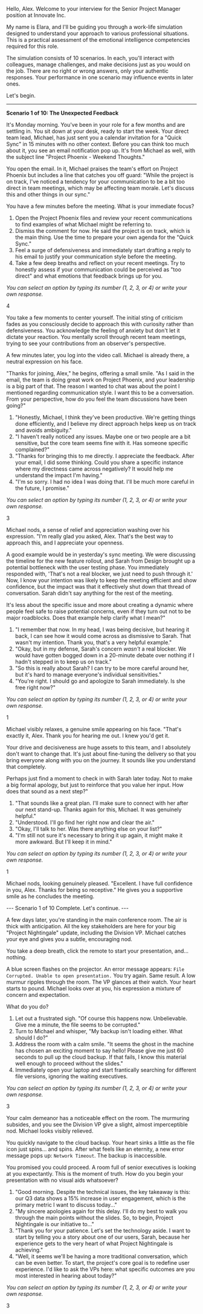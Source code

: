  

Hello, Alex. Welcome to your interview for the Senior Project Manager position at Innovate Inc.

My name is Elara, and I'll be guiding you through a work-life simulation designed to understand your approach to various professional situations. This is a practical assessment of the emotional intelligence competencies required for this role.

The simulation consists of 10 scenarios. In each, you'll interact with colleagues, manage challenges, and make decisions just as you would on the job. There are no right or wrong answers, only your authentic responses. Your performance in one scenario may influence events in later ones.

Let's begin.

***

**Scenario 1 of 10: The Unexpected Feedback**

It's Monday morning. You've been in your role for a few months and are settling in. You sit down at your desk, ready to start the week. Your direct team lead, Michael, has just sent you a calendar invitation for a "Quick Sync" in 15 minutes with no other context. Before you can think too much about it, you see an email notification pop up. It's from Michael as well, with the subject line "Project Phoenix - Weekend Thoughts."

You open the email. In it, Michael praises the team's effort on Project Phoenix but includes a line that catches you off guard: "While the project is on track, I've noticed a tendency for your communication to be a bit too direct in team meetings, which may be affecting team morale. Let's discuss this and other things in our sync."

You have a few minutes before the meeting. What is your immediate focus?

1.  Open the Project Phoenix files and review your recent communications to find examples of what Michael might be referring to.
2.  Dismiss the comment for now. He said the project is on track, which is the main thing. Use the time to prepare your own agenda for the "Quick Sync."
3.  Feel a surge of defensiveness and immediately start drafting a reply to his email to justify your communication style before the meeting.
4.  Take a few deep breaths and reflect on your recent meetings. Try to honestly assess if your communication could be perceived as "too direct" and what emotions that feedback brings up for you.

*You can select an option by typing its number (1, 2, 3, or 4) or write your own response.*
 

4
 

You take a few moments to center yourself. The initial sting of criticism fades as you consciously decide to approach this with curiosity rather than defensiveness. You acknowledge the feeling of anxiety but don't let it dictate your reaction. You mentally scroll through recent team meetings, trying to see your contributions from an observer's perspective.

A few minutes later, you log into the video call. Michael is already there, a neutral expression on his face.

"Thanks for joining, Alex," he begins, offering a small smile. "As I said in the email, the team is doing great work on Project Phoenix, and your leadership is a big part of that. The reason I wanted to chat was about the point I mentioned regarding communication style. I want this to be a conversation. From your perspective, how do you feel the team discussions have been going?"

1.  "Honestly, Michael, I think they've been productive. We're getting things done efficiently, and I believe my direct approach helps keep us on track and avoids ambiguity."
2.  "I haven't really noticed any issues. Maybe one or two people are a bit sensitive, but the core team seems fine with it. Has someone specific complained?"
3.  "Thanks for bringing this to me directly. I appreciate the feedback. After your email, I did some thinking. Could you share a specific instance where my directness came across negatively? It would help me understand the impact I'm having."
4.  "I'm so sorry. I had no idea I was doing that. I'll be much more careful in the future, I promise."

*You can select an option by typing its number (1, 2, 3, or 4) or write your own response.*
 

3
 

Michael nods, a sense of relief and appreciation washing over his expression. "I'm really glad you asked, Alex. That's the best way to approach this, and I appreciate your openness.

A good example would be in yesterday's sync meeting. We were discussing the timeline for the new feature rollout, and Sarah from Design brought up a potential bottleneck with the user testing phase. You immediately responded with, 'That's not a real blocker, we just need to push through it.' Now, I know your intention was likely to keep the meeting efficient and show confidence, but the impact was that it effectively shut down that thread of conversation. Sarah didn't say anything for the rest of the meeting.

It's less about the specific issue and more about creating a dynamic where people feel safe to raise potential concerns, even if they turn out not to be major roadblocks. Does that example help clarify what I mean?"

1.  "I remember that now. In my head, I was being decisive, but hearing it back, I can see how it would come across as dismissive to Sarah. That wasn't my intention. Thank you, that's a very helpful example."
2.  "Okay, but in my defense, Sarah's concern *wasn't* a real blocker. We would have gotten bogged down in a 20-minute debate over nothing if I hadn't stepped in to keep us on track."
3.  "So this is really about Sarah? I can try to be more careful around her, but it's hard to manage everyone's individual sensitivities."
4.  "You're right. I should go and apologize to Sarah immediately. Is she free right now?"

*You can select an option by typing its number (1, 2, 3, or 4) or write your own response.*
 

1
 

Michael visibly relaxes, a genuine smile appearing on his face. "That's exactly it, Alex. Thank you for hearing me out. I knew you'd get it.

Your drive and decisiveness are huge assets to this team, and I absolutely don't want to change that. It's just about fine-tuning the delivery so that you bring everyone along with you on the journey. It sounds like you understand that completely.

Perhaps just find a moment to check in with Sarah later today. Not to make a big formal apology, but just to reinforce that you value her input. How does that sound as a next step?"

1.  "That sounds like a great plan. I'll make sure to connect with her after our next stand-up. Thanks again for this, Michael. It was genuinely helpful."
2.  "Understood. I'll go find her right now and clear the air."
3.  "Okay, I'll talk to her. Was there anything else on your list?"
4.  "I'm still not sure it's necessary to bring it up again, it might make it more awkward. But I'll keep it in mind."

*You can select an option by typing its number (1, 2, 3, or 4) or write your own response.*
 

1
 

Michael nods, looking genuinely pleased. "Excellent. I have full confidence in you, Alex. Thanks for being so receptive." He gives you a supportive smile as he concludes the meeting.

--- Scenario 1 of 10 Complete. Let's continue. ---

A few days later, you're standing in the main conference room. The air is thick with anticipation. All the key stakeholders are here for your big "Project Nightingale" update, including the Division VP. Michael catches your eye and gives you a subtle, encouraging nod.

You take a deep breath, click the remote to start your presentation, and... nothing.

A blue screen flashes on the projector. An error message appears: `File Corrupted. Unable to open presentation.` You try again. Same result. A low murmur ripples through the room. The VP glances at their watch. Your heart starts to pound. Michael looks over at you, his expression a mixture of concern and expectation.

What do you do?

1.  Let out a frustrated sigh. "Of course this happens now. Unbelievable. Give me a minute, the file seems to be corrupted."
2.  Turn to Michael and whisper, "My backup isn't loading either. What should I do?"
3.  Address the room with a calm smile. "It seems the ghost in the machine has chosen an exciting moment to say hello! Please give me just 60 seconds to pull up the cloud backup. If that fails, I know this material well enough to proceed without the slides."
4.  Immediately open your laptop and start frantically searching for different file versions, ignoring the waiting executives.

*You can select an option by typing its number (1, 2, 3, or 4) or write your own response.*
 

3
 

Your calm demeanor has a noticeable effect on the room. The murmuring subsides, and you see the Division VP give a slight, almost imperceptible nod. Michael looks visibly relieved.

You quickly navigate to the cloud backup. Your heart sinks a little as the file icon just spins... and spins. After what feels like an eternity, a new error message pops up: `Network Timeout`. The backup is inaccessible.

You promised you could proceed. A room full of senior executives is looking at you expectantly. This is the moment of truth. How do you begin your presentation with no visual aids whatsoever?

1.  "Good morning. Despite the technical issues, the key takeaway is this: our Q3 data shows a 15% increase in user engagement, which is the primary metric I want to discuss today..."
2.  "My sincere apologies again for this delay. I'll do my best to walk you through the main points without the slides. So, to begin, Project Nightingale is our initiative to..."
3.  "Thank you for your patience. Let's set the technology aside. I want to start by telling you a story about one of our users, Sarah, because her experience gets to the very heart of what Project Nightingale is achieving."
4.  "Well, it seems we'll be having a more traditional conversation, which can be even better. To start, the project's core goal is to redefine user experience. I'd like to ask the VPs here: what specific outcomes are you most interested in hearing about today?"

*You can select an option by typing its number (1, 2, 3, or 4) or write your own response.*
 

3
